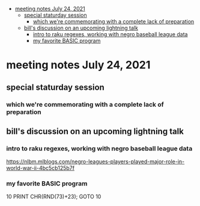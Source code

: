 - [meeting notes July 24, 2021](#org3692325)
  - [special staturday session](#orgd7f8c6a)
    - [which we're commemorating with a complete lack of preparation](#org477acf6)
  - [bill's discussion on an upcoming lightning talk](#orgc58bcb1)
    - [intro to raku regexes, working with negro baseball league data](#org0fb45b4)
    - [my favorite BASIC program](#org2613731)


<a id="org3692325"></a>

# meeting notes July 24, 2021


<a id="orgd7f8c6a"></a>

## special staturday session


<a id="org477acf6"></a>

### which we're commemorating with a complete lack of preparation


<a id="orgc58bcb1"></a>

## bill's discussion on an upcoming lightning talk


<a id="org0fb45b4"></a>

### intro to raku regexes, working with negro baseball league data

<https://nlbm.mlblogs.com/negro-leagues-players-played-major-role-in-world-war-ii-4bc5cb125b7f>


<a id="org2613731"></a>

### my favorite BASIC program

10 PRINT CHR(RND(73)+23); GOTO 10
